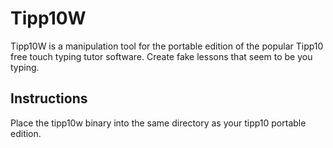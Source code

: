 # Tipp10W

Tipp10W is a manipulation tool for the portable edition of the popular Tipp10 free touch typing tutor software.
Create fake lessons that seem to be you typing.

## Instructions
Place the tipp10w binary into the same directory as your tipp10 portable edition.
